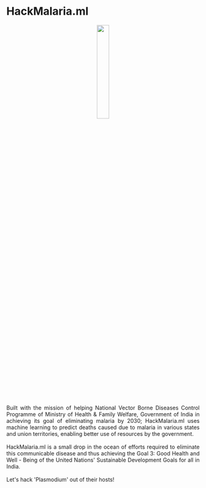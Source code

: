 # HackMalaria.ml

<div align="center"><img src="https://dhruvavdhesh.in/img/hack-malaria-github.png" width="25%" height="auto"></div>

<p align="justify">Built with the mission of helping National Vector Borne Diseases Control Programme of Ministry of Health & Family Welfare, Government of India in achieving its goal of eliminating malaria by 2030; HackMalaria.ml uses machine learning to predict deaths caused due to malaria in various states and union territories, enabling better use of resources by the government.<br><br>
HackMalaria.ml is a small drop in the ocean of efforts required to eliminate this communicable disease and thus achieving the Goal 3: Good Health and Well - Being of the United Nations' Sustainable Development Goals for all in India.<br><br>
Let's hack 'Plasmodium' out of their hosts!</p>
